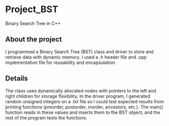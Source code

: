 # Project_BST
 Binary Search Tree in C++ 

About the project
-----------------
I programmed a Binary Search Tree (BST) class and driver to store and retrieve data with dynamic memory. I used a .h header file and .cpp implementation file for reusability and encapsulation. 

Details
-------
The class uses dynamically allocated nodes with pointers to the left and right children for storage flexibility. In the driver program, I generated random unsigned integers on a .txt file so I could test expected results from printing functions (preorder, postorder, inorder, ancestors, etc.). The main() function reads in these values and inserts them to the BST object, and the rest of the program tests the functions. 


